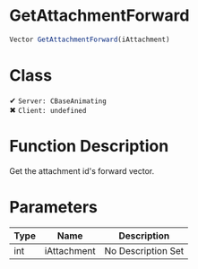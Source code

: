 # GetAttachmentForward
```js	
Vector GetAttachmentForward(iAttachment)
```
# Class
✔ `Server: CBaseAnimating`  
✖ `Client: undefined`  

# Function Description
Get the attachment id's forward vector.
# Parameters
Type|Name|Description
--|--|--
int|iAttachment|No Description Set
